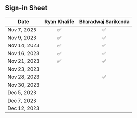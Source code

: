 ## Sign-in Sheet

| Date        | Ryan Khalife | Bharadwaj Sarikonda |
|-------------|:------------:|:--------------------:|
| Nov 7, 2023 |      ✅      |          ✅          |
| Nov 9, 2023 |      ✅      |           ✅            |
| Nov 14, 2023|      ✅      |          ✅            |
| Nov 16, 2023|      ✅      |           ✅            |
| Nov 21, 2023|      ✅      |            ✅           |
| Nov 23, 2023|             |                      |
| Nov 28, 2023|            |             ✅         |
| Nov 30, 2023|             |                      |
| Dec 5, 2023 |             |                      |
| Dec 7, 2023 |             |                      |
| Dec 12, 2023|             |                      |
